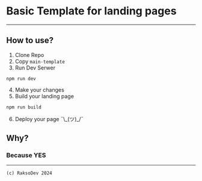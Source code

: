 # Basic Template for landing pages

---
## How to use?

1. Clone Repo
2. Copy `main-template`
3. Run Dev Serwer
```shell
npm run dev
```
4. Make your changes
5. Build your landing page
```shell
npm run build
```
6. Deploy your page ¯\\\_(ツ)\_/¯

## Why?
### Because YES

---
`(c) RaksoDev 2024`
